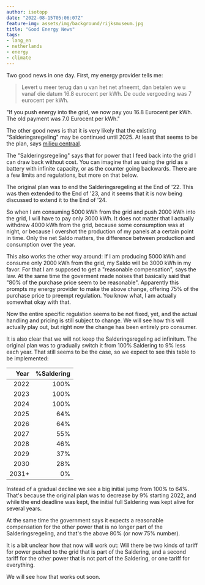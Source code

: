 ```yaml
---
author: isotopp
date: "2022-08-15T05:06:07Z"
feature-img: assets/img/background/rijksmuseum.jpg
title: "Good Energy News"
tags:
- lang_en
- netherlands
- energy
- climate
---
```


Two good news in one day. First, my energy provider tells me:

> Levert u meer terug dan u van het net afneemt, dan betalen we u vanaf die datum 16.8 eurocent per kWh.
> De oude vergoeding was 7 eurocent per kWh.

"If you push energy into the grid, we now pay you 16.8 Eurocent per kWh. The old payment was 7.0 Eurocent per kWh."

The other good news is that it is very likely that the existing "Salderingsregeling" may be continued until 2025.
At least that seems to be the plan, says [milieu centraal](https://www.milieucentraal.nl/energie-besparen/zonnepanelen/salderingsregeling-voor-zonnepanelen/).

The "Salderingsregeling" says that for power that I feed back into the grid I can draw back without cost.
You can imagine that as using the grid as a battery with infinite capacity, or as the counter going backwards.
There are a few limits and regulations, but more on that below.

The original plan was to end the Salderingsregeling at the End of '22.
This was then extended to the End of '23, and it seems that it is now being discussed to extend it to the End of '24.

So when I am consuming 5000 kWh from the grid and push 2000 kWh into the grid, I will have to pay only 3000 kWh.
It does not matter that I actually withdrew 4000 kWh from the grid, because some consumption was at night, or because I overshot the production of my panels at a certain point in time.
Only the net Saldo matters, the difference between production and consumption over the year.

This also works the other way around:
If I am producing 5000 kWh and consume only 2000 kWh from the grid, my Saldo will be 3000 kWh in my favor.
For that I am supposed to get a "reasonable compensation", says the law.
At the same time the goverment made noises that basically said that "80% of the purchase price seem to be reasonable".
Apparently this prompts my energy provider to make the above change, offering 75% of the purchase price to preempt regulation.
You know what, I am actually somewhat okay with that.

Now the entire specific regulation seems to be not fixed, yet, and the actual handling and pricing is still subject to change.
We will see how this will actually play out, but right now the change has been entirely pro consumer.

It is also clear that we will not keep the Salderingsregeling ad infinitum.
The original plan was to gradually switch it from 100% Saldering to 9% less each year.
That still seems to be the case, so we expect to see this table to be implemented:

| Year  |   %Saldering |
|------:|-------------:|
|  2022 |         100% |
|  2023 |         100% |
|  2024 |         100% |
|  2025 |          64% |
|  2026 |          64% |
|  2027 |          55% |
|  2028 |          46% |
|  2029 |          37% |
|  2030 |          28% |
| 2031+ |           0% |

Instead of a gradual decline we see a big initial jump from 100% to 64%.
That's because the original plan was to decrease by 9% starting 2022, and while the end deadline was kept, the initial full Saldering was kept alive for several years.

At the same time the government says it expects a reasonable compensation for the other power that is no longer part of the Salderingsregeling, and that's the above 80% (or now 75% number).

It is a bit unclear how that now will work out:
Will there be two kinds of tariff for power pushed to the grid that is part of the Saldering, and a second tariff for the other power that is not part of the Saldering, or one tariff for everything.

We will see how that works out soon.
